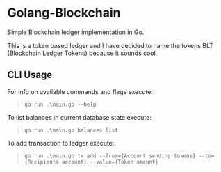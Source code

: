 # Golang-Blockchain
Simple Blockchain ledger implementation in Go. 

This is a token based ledger and I have decided to name the tokens BLT (Blockchain Ledger Tokens) because it sounds cool.


## CLI Usage

For info on available commands and flags execute:

> `go run .\main.go --help`

To list balances in current database state execute:
   
> `go run .\main.go balances list`

To add transaction to ledger execute:
> `go run .\main.go tx add --from={Account sending tokens} --to={Recipients account} --value={Token amount}`

<!--Hidden Notes:
    * Event-based architecture: production, consumtion, reaction to events (eg. transaction is event, update state is reaction)
    * Reward: for every specific time interval like every week, creator of blockchain gets rewarded a specific amount of tokens like 100.
              Balance verification is skipped for reward transactions.
      |-> The balance of the Account who mined a block increases out of the blue as a subject of total tokens supply inflation affecting the whole chain.
    * Blockchain is a database. The token supply, initial user balances, and global blockchain settings are defined in a Genesis file. The Genesis balances indicate what the 
       original blockchain state was and are never updated afterwards. The database state changes are called Transactions (TX).
    * Decentralized: every user has a copy of the blockchain on their disk, so one user can't change the entire blockchain.
    * Batch processing: is the running of "jobs that can run without end user interaction, or can be scheduled to run as resources permit."
      |-> Batching is a common strategy when working with SQL/NoSQL/Other database systems. The batch strategy consist of “handling multiple items at once”. 
          The solution is to   encapsulate transactions to linked “chunks”, “blocks”.
    * Hashing:
         The ParentHash is being used as a reliable “checkpoint,” representing and referencing the previously hashed database content.
         ParentHash improves performance; Only new data + reference to previous state needs to be hashed to achieve immutability.
         E.g., If you attempt to modify a TX value in Block 0, it will result in a new unique Block 0 hash. Hash of Block 1, based on the parent
         Block 0 reference, would therefore immediately change as well. The cascade effect would affect all the blocks, making the malicious
         attacker database invalid - different from the rest of the honest database stakeholders.
         The attacker database would be, therefore, excluded from participating in the network.
    * The time being used for block timestamps is Unix time:
         Unix returns t as a Unix time, the number of seconds elapsed since January 1, 1970 UTC. The result doesn't depend on the location associated with t. Unix-like
         operating systems often record time as a 32bit count of seconds, but since this method returns a 64bit value it is valid for billions of years into the past or future.

-->
